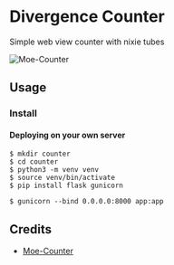 # Divergence Counter

Simple web view counter with nixie tubes

![Moe-Counter](http://projectgungame.top:13102/Divergence-Counter.github)


## Usage

### Install

#### Deploying on your own server

```shell
$ mkdir counter
$ cd counter
$ python3 -m venv venv
$ source venv/bin/activate
$ pip install flask gunicorn

$ gunicorn --bind 0.0.0.0:8000 app:app
```

## Credits

*   [Moe-Counter](https://github.com/journey-ad/Moe-Counter/)
